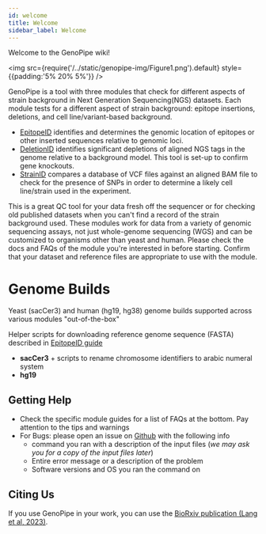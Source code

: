 ```yaml
---
id: welcome
title: Welcome
sidebar_label: Welcome
---
```

Welcome to the GenoPipe wiki!

<img src={require('/../static/genopipe-img/Figure1.png').default} style={{padding:'5% 20% 5%'}} />


GenoPipe is a tool with three modules that check for different aspects of strain background in Next Generation Sequencing(NGS) datasets. Each module tests for a different aspect of strain background: epitope insertions, deletions, and cell line/variant-based background.
  - [EpitopeID][epitopeid-md] identifies and determines the genomic location of epitopes or other inserted sequences relative to genomic loci.
  - [DeletionID][epitopeid-md] identifies significant depletions of aligned NGS tags in the genome relative to a background model. This tool is set-up to confirm gene knockouts.
  - [StrainID][strainid-md] compares a database of VCF files against an aligned BAM file to check for the presence of SNPs in order to determine a likely cell line/strain used in the experiment.

This is a great QC tool for your data fresh off the sequencer or for checking old published datasets when you can't find a record of the strain background used. These modules work for data from a variety of genomic sequencing assays, not just whole-genome sequencing (WGS) and can be customized to organisms other than yeast and human. Please check the docs and FAQs of the module you're interested in before starting. Confirm that your dataset and reference files are appropriate to use with the module.


# Genome Builds
Yeast (sacCer3) and human (hg19, hg38) genome builds supported across various modules "out-of-the-box"

Helper scripts for downloading reference genome sequence (FASTA) described in [EpitopeID guide][epitopeid-md]
* **sacCer3** + scripts to rename chromosome identifiers to arabic numeral system
* **hg19**

## Getting Help

* Check the specific module guides for a list of FAQs at the bottom. Pay attention to the tips and warnings
* For Bugs: please open an issue on [Github][github-issues] with the following info
    * command you ran with a description of the input files (_we may ask you for a copy of the input files later_)
    * Entire error message or a description of the problem
    * Software versions and OS you ran the command on

## Citing Us
If you use GenoPipe in your work, you can use the [BioRxiv publication (Lang et al, 2023)][biorxiv-link].

[biorxiv-link]:https://www.biorxiv.org/content/10.1101/2023.03.14.532660v1

[epitopeid-md]:/docs/EpitopeID/
[deletionid-md]:/docs/DeletionID/
[strainid-md]:/docs/StrainID

[github-repo]:https://github.com/CEGRcode/GenoPipe
[github-issues]:https://github.com/CEGRcode/GenoPipe/issues
[conda-install]:https://docs.conda.io/projects/conda/en/latest/user-guide/install/download.html

[bed-specs]:https://genome.ucsc.edu/FAQ/FAQformat.html#format1
[vcf-specs]:https://genome.ucsc.edu/goldenPath/help/vcf.html


<!-- [biorxiv-paper]:https://www.biorxiv.org/ -->
